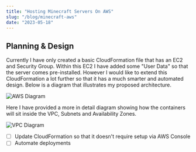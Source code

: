 ```yaml
---
title: "Hosting Minecraft Servers On AWS"
slug: "/blog/minecraft-aws"
date: "2023-05-18"
---
```


## Planning & Design

Currently I have only created a basic CloudFormation file that has an EC2 and Security Group. Within this EC2 I have added some "User Data" so that the server comes pre-installed. However I would like to extend this CloudFormation a lot further so that it has a much smarter and automated design. Below is a diagram that illustrates my proposed architecture.

![AWS Diagram](https://s3.ap-southeast-2.amazonaws.com/mattmitiaguin.com/src/blog/webpagearchitecture_50.png)

Here I have provided a more in detail diagram showing how the containers will sit inside the VPC, Subnets and Availability Zones.

![VPC Diagram](https://s3.ap-southeast-2.amazonaws.com/mattmitiaguin.com/src/blog/images/iamroles.png)

- [ ] Update CloudFormation so that it doesn't require setup via AWS Console
- [ ] Automate deployments